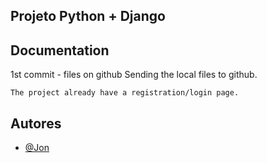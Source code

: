 ## Projeto Python + Django





## Documentation

1st commit - files on github
Sending the local files to github.

    The project already have a registration/login page.







## Autores

- [@Jon](https://www.github.com/jon1nline)

